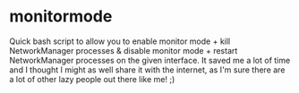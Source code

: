 # monitormode
Quick bash script to allow you to enable monitor mode + kill NetworkManager processes  &amp; disable monitor mode + restart NetworkManager processes on the given interface.
It saved me a lot of time and I thought I might as well share it with the internet, as I'm sure there are a lot of other lazy people out there like me! ;)
